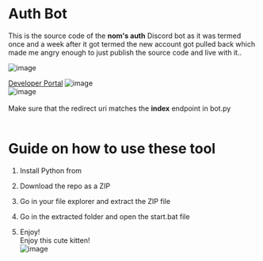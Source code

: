 # Auth Bot

This is the source code of the **nom's auth** Discord bot as it was termed once and a week after it got termed the new account got pulled back which made me angry enough to just publish the source code and live with it..   
 
![image](https://i.e-z.host/t2vbfqy7.png) 

[Developer Portal](https://discord.com/developers/applications) 
![image](https://i.e-z.host/sc0348kj.png)  
![image](https://i.e-z.host/m9ugxrw3.png)
<br>  
Make sure that the redirect uri matches the **index** endpoint in bot.py    
<br> 
   
# Guide on how to use these tool 
 
1. Install Python from

2. Download the repo as a ZIP  

3. Go in your file explorer and extract the ZIP file  
 
4. Go in the extracted folder and open the start.bat file   

5. Enjoy!  
Enjoy this cute kitten!   
![image](https://i.e-z.host/7x11aiiw.png)   